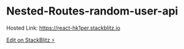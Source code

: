 # Nested-Routes-random-user-api
Hosted Link: https://react-hk1per.stackblitz.io

[Edit on StackBlitz ⚡️](https://stackblitz.com/edit/react-hk1per)
